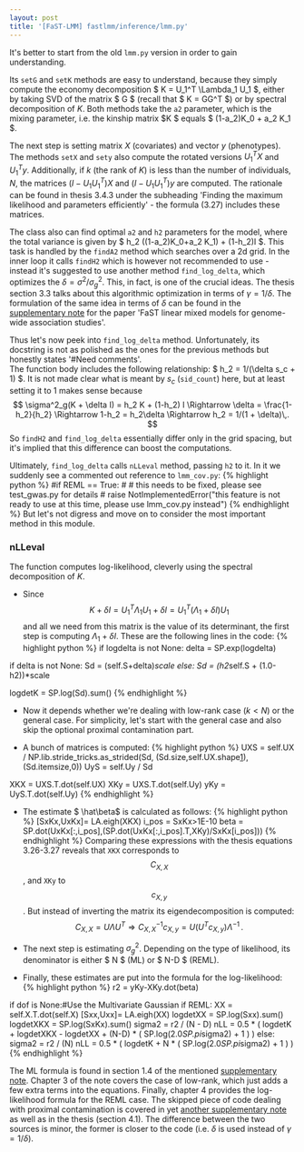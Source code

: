 ```yaml
---
layout: post
title: '[FaST-LMM] fastlmm/inference/lmm.py'
---
```


It's better to start from the old `lmm.py` version in order to gain understanding.

Its `setG` and `setK` methods are easy to understand, because they simply compute the economy decomposition $ K = U_1^T \Lambda_1 U_1 $, either by taking SVD of the matrix $ G $ (recall that $ K = GG^T $) or by spectral decomposition of $K$. Both methods take the `a2` parameter, which is the mixing parameter, i.e. the kinship matrix $K $ equals $ (1-a_2)K_0 + a_2  K_1 $.

The next step is setting matrix $X$ (covariates) and vector $y$ (phenotypes). The methods `setX` and `sety` also compute the rotated versions $U_1^TX$ and $U_1^Ty$. Additionally, if $k$ (the rank of $K$) is less than the number of individuals, $N$, the matrices $(I-U_1U_1^T)X$ and $(I-U_1U_1^T)y$ are computed. The rationale can be found in thesis 3.4.3 under the subheading 'Finding the maximum likelihood and parameters efficiently' - the formula (3.27) includes these matrices.

The class also can find optimal `a2` and `h2` parameters for the model, where the total variance is given by $ h_2 ((1-a_2)K_0+a_2 K_1) + (1-h_2)I $. This task is handled by the `findA2` method which searches over a 2d grid. In the inner loop it calls `findH2` which is however not recommended to use - instead it's suggested to use another method `find_log_delta`, which optimizes the $\delta = \sigma^2 / \sigma^2_g$. This, in fact, is one of the crucial ideas. The thesis section 3.3 talks about this algorithmic optimization in terms of $\gamma = 1/\delta$. The formulation of the same idea in terms of $\delta$ can be found in the [supplementary note][1] for the paper 'FaST linear mixed models for genome-wide association studies'.

Thus let's now peek into `find_log_delta` method.
Unfortunately, its docstring is not as polished as the ones for the previous methods but honestly states '#Need comments'. <br/>
The function body includes the following relationship: $ h_2 = 1/(\delta s_c + 1) $. It is not made clear what is meant by $s_c$ (`sid_count`) here, but at least setting it to 1 makes sense because
$$ \sigma^2_g(K + \delta I) = h_2 K + (1-h_2) I \Rightarrow \delta = \frac{1-h_2}{h_2} \Rightarrow 1-h_2 = h_2\delta \Rightarrow h_2 = 1/(1 + \delta)\,. $$
So `findH2` and `find_log_delta` essentially differ only in the grid spacing, but it's implied that this difference can boost the computations.

Ultimately, `find_log_delta` calls `nLLeval` method, passing `h2` to it.
In it we suddenly see a commented out reference to `lmm_cov.py`:
{% highlight python %}
        #if REML == True:
        #    # this needs to be fixed, please see test_gwas.py for details
        #    raise NotImplementedError("this feature is not ready to use at this time, please use lmm_cov.py instead")
{% endhighlight %}
But let's not digress and move on to consider the most important method in this module.

### nLLeval

The function computes log-likelihood, cleverly using the spectral decomposition of $K$.

* Since $$ K+\delta I = U_1^T\Lambda_1 U_1 + \delta I= U_1^T(\Lambda_1 + \delta I)U_1 $$ and all we need from this matrix is the value of its determinant, the first step is computing $\Lambda_1 + \delta I$. These are the following lines in the code:
{% highlight python %}
if logdelta is not None:
    delta = SP.exp(logdelta)

if delta is not None:
    Sd = (self.S+delta)*scale
else:
    Sd = (h2*self.S + (1.0-h2))*scale

logdetK = SP.log(Sd).sum()
{% endhighlight %}

* Now it depends whether we're dealing with low-rank case ($k < N$) or the general case. For simplicity, let's start with the general case and also skip the optional proximal contamination part.

* A bunch of matrices is computed:
{% highlight python %}
UXS = self.UX / NP.lib.stride_tricks.as_strided(Sd, (Sd.size,self.UX.shape[1]), (Sd.itemsize,0))
UyS = self.Uy / Sd

XKX = UXS.T.dot(self.UX)
XKy = UXS.T.dot(self.Uy)
yKy = UyS.T.dot(self.Uy)
{% endhighlight %}

* The estimate $ \hat\beta$ is calculated as follows:
{% highlight python %}
[SxKx,UxKx]= LA.eigh(XKX)
i_pos = SxKx>1E-10
beta = SP.dot(UxKx[:,i_pos],(SP.dot(UxKx[:,i_pos].T,XKy)/SxKx[i_pos]))
{% endhighlight %}
Comparing these expressions with the thesis equations 3.26-3.27 reveals that `XKX` corresponds to $$ C_{X,X} $$, and `XKy` to $$ c_{X,y} $$.
But instead of inverting the matrix its eigendecomposition is computed:
$$
C_{X,X} = U\Lambda U^T \Rightarrow C_{X,X}^{-1}c_{X,y} = U(U^T c_{X,y})\Lambda^{-1}\,.
$$

* The next step is estimating $\sigma^2_g$. Depending on the type of likelihood, its denominator is either $ N $ (ML) or $ N-D $ (REML).
* Finally, these estimates are put into the formula for the log-likelihood:
{% highlight python %}
r2 = yKy-XKy.dot(beta)

if dof is None:#Use the Multivariate Gaussian
    if REML:
        XX = self.X.T.dot(self.X)
        [Sxx,Uxx]= LA.eigh(XX)
        logdetXX  = SP.log(Sxx).sum()
        logdetXKX = SP.log(SxKx).sum()
        sigma2 = r2 / (N - D)
        nLL =  0.5 * ( logdetK + logdetXKX - logdetXX + (N-D) * ( SP.log(2.0*SP.pi*sigma2) + 1 ) )
    else:
        sigma2 = r2 / (N)
        nLL =  0.5 * ( logdetK + N * ( SP.log(2.0*SP.pi*sigma2) + 1 ) )
{% endhighlight %}

The ML formula is found in section 1.4 of the mentioned [supplementary note][1].
Chapter 3 of the note covers the case of low-rank, which just adds a few extra terms into the equations.
Finally, chapter 4 provides the log-likelihood formula for the REML case.
The skipped piece of code dealing with proximal contamination is covered in yet [another supplementary note][2] as well as in the thesis (section 4.1). The difference between the two sources is minor, the former is closer to the code (i.e. $\delta$ is used instead of $\gamma=1/\delta$).


[1]: http://www.nature.com/nmeth/journal/v8/n10/extref/nmeth.1681-S1.pdf
[2]: http://www.nature.com/nmeth/journal/v9/n6/extref/nmeth.2037-S1.pdf
